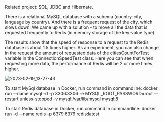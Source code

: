 Related project: SQL, JDBC and Hibernate.

There is a relational MySQL database with a schema (country-city, language by country). And there is a frequent request of the city, which slows down.
We came up with a solution - to move all the data that is requested frequently to Redis (in memory storage of the key-value type).

The results show that the speed of response to a request to the Redis database is about 1.5 times higher. As an experiment, you can also
change in the request the amount of requested data of the citiesCountForTest variable in the ConnectionSpeedTest class.
Here you can see that when requesting more data, the performance of Redis will be 2 or more times higher.

![2023-02-19_13-27-43](https://user-images.githubusercontent.com/104271423/219953413-d0ad6a39-f994-4837-8039-cc2107c3d431.png)


To start MySql database in Docker, run command in commandline:
docker run --name mysql -d -p 3306:3306 -e MYSQL_ROOT_PASSWORD=root --restart unless-stopped -v mysql:/var/lib/mysql mysql:8 

To start Redis database in Docker, run command in commandline:
docker run -d --name redis -p 6379:6379 redis:latest
